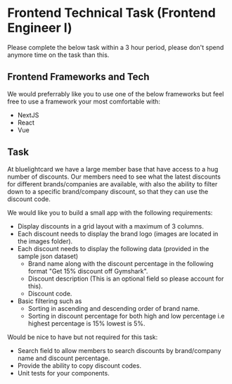 # Frontend Technical Task (Frontend Engineer l)

Please complete the below task within a 3 hour period, please don't spend anymore time on the task than this.

## Frontend Frameworks and Tech

We would preferrably like you to use one of the below frameworks but feel free to use a framework your most comfortable with:
  - NextJS
  - React
  - Vue
  
## Task

At bluelightcard we have a large member base that have access to a hug number of discounts. Our members need to see what the latest discounts for different brands/companies are available, with also the ability to filter down to a specific brand/company discount, so that they can use the discount code.

We would like you to build a small app with the following requirements:
 - Display discounts in a grid layout with a maximum of 3 columns.
 - Each discount needs to display the brand logo (images are located in the images folder).
 - Each discount needs to display the following data (provided in the sample json dataset)
   - Brand name along with the discount percentage in the following format "Get 15% discount off Gymshark".
   - Discount description (This is an optional field so please account for this).
   - Discount code.
 - Basic filtering such as
   - Sorting in ascending and descending order of brand name.
   - Sorting in discount percentage for both high and low percentage i.e highest percentage is 15% lowest is 5%.

Would be nice to have but not required for this task:
  - Search field to allow members to search discounts by brand/company name and discount percentage.
  - Provide the ability to copy discount codes.
  - Unit tests for your components.
